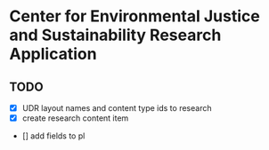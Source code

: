 # Center for Environmental Justice and Sustainability Research Application

## TODO

- [x] UDR layout names and content type ids to research
- [x] create research content item
- [] add fields to pl
